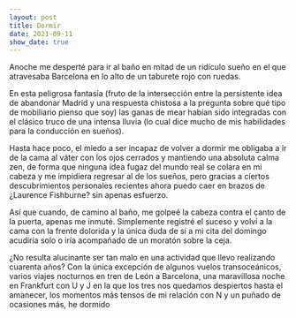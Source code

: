 ```yaml
---
layout: post
title: Dormir
date: 2021-09-11
show_date: true
---
```


Anoche me desperté para ir al baño en mitad de un ridículo sueño en el que atravesaba Barcelona en lo alto de un taburete rojo con ruedas.  

<!-- more -->

En esta peligrosa fantasía (fruto de la intersección entre la persistente idea de abandonar Madrid y una respuesta chistosa a la pregunta sobre qué tipo de mobiliario pienso que soy) las ganas de mear habían sido integradas con el clásico truco de una intensa lluvia (lo cual dice mucho de mis habilidades para la conducción en sueños).

Hasta hace poco, el miedo a ser incapaz de volver a dormir me obligaba a ir de la cama al váter con los ojos cerrados y mantiendo una absoluta calma zen, de forma que ninguna idea fugaz del mundo real se colara en mi cabeza y me impidiera regresar al de los sueños, pero gracias a ciertos descubrimientos personales recientes ahora puedo caer en brazos de ¿Laurence Fishburne? sin apenas esfuerzo. 

Así que cuando, de camino al baño, me golpeé la cabeza contra el canto de la puerta, apenas me inmuté. Simplemente registré el suceso y volví a la cama con la frente dolorida y la única duda de si a mi cita del domingo acudiría solo o iría acompañado de un moratón sobre la ceja.

¿No resulta alucinante ser tan malo en una actividad que llevo realizando cuarenta años? Con la única excepción de algunos vuelos transoceánicos, varios viajes nocturnos en tren de León a Barcelona, una maravillosa noche en Frankfurt con U y J en la que los tres nos quedamos despiertos hasta el amanecer, los momentos más tensos de mi relación con N y un puñado de ocasiones más, he dormido

